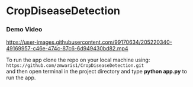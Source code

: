 # CropDiseaseDetection

### Demo Video


https://user-images.githubusercontent.com/99170634/205220340-49169957-c46e-474c-87c6-6d949430bd82.mp4

To run the app clone the repo on your local machine using:<br>
`https://github.com/zmwaris1/CropDiseaseDetection.git`<br>
and then open terminal in the project directory and type **python app.py** to run the app.
